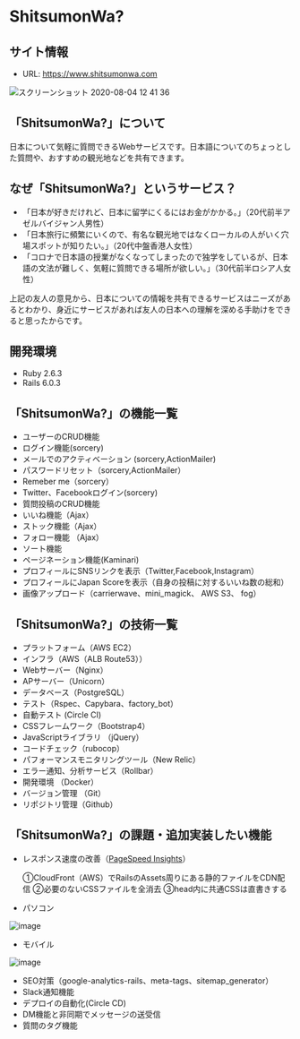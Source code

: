 # ShitsumonWa?

## サイト情報

- URL: https://www.shitsumonwa.com
 
![スクリーンショット 2020-08-04 12 41 36](https://user-images.githubusercontent.com/61833409/89250878-af992b00-d650-11ea-8be0-785b6088f949.png)


## 「ShitsumonWa?」について

日本について気軽に質問できるWebサービスです。日本語についてのちょっとした質問や、おすすめの観光地などを共有できます。

##  なぜ「ShitsumonWa?」というサービス？

- 「日本が好きだけれど、日本に留学にくるにはお金がかかる。」（20代前半アゼルバイジャン人男性）
- 「日本旅行に頻繁にいくので、有名な観光地ではなくローカルの人がいく穴場スポットが知りたい。」（20代中盤香港人女性）
- 「コロナで日本語の授業がなくなってしまったので独学をしているが、日本語の文法が難しく、気軽に質問できる場所が欲しい。」（30代前半ロシア人女性）

上記の友人の意見から、日本についての情報を共有できるサービスはニーズがあるとわかり、身近にサービスがあれば友人の日本への理解を深める手助けをできると思ったからです。

##  開発環境
-  Ruby 2.6.3
-  Rails 6.0.3

## 「ShitsumonWa?」の機能一覧

-  ユーザーのCRUD機能
-  ログイン機能(sorcery)
-  メールでのアクティベーション (sorcery,ActionMailer)
-  パスワードリセット（sorcery,ActionMailer）
-  Remeber me（sorcery）
-  Twitter、Facebookログイン(sorcery)
-  質問投稿のCRUD機能
-  いいね機能（Ajax）
-  ストック機能（Ajax）
-  フォロー機能 （Ajax）
-  ソート機能
-  ページネーション機能(Kaminari)
-  プロフィールにSNSリンクを表示（Twitter,Facebook,Instagram）
-  プロフィールにJapan Scoreを表示（自身の投稿に対するいいね数の総和）
-  画像アップロード（carrierwave、mini_magick、 AWS S3、 fog）

## 「ShitsumonWa?」の技術一覧

-  プラットフォーム（AWS EC2）
-  インフラ（AWS（ALB Route53））
-  Webサーバー（Nginx）
-  APサーバー（Unicorn）
-  データベース（PostgreSQL）
-  テスト（Rspec、Capybara、factory_bot）
-  自動テスト (Circle CI)
-  CSSフレームワーク（Bootstrap4）
-  JavaScriptライブラリ （jQuery）
-  コードチェック（rubocop）
-  パフォーマンスモニタリングツール（New Relic）
-  エラー通知、分析サービス（Rollbar）
-  開発環境 （Docker）
-  バージョン管理 （Git）
-  リポジトリ管理（Github）

## 「ShitsumonWa?」の課題・追加実装したい機能

-  レスポンス速度の改善（[PageSpeed Insights](https://developers.google.com/speed/pagespeed/insights/?hl=JA&url=https%3A%2F%2Fwww.shitsumonwa.com%2F&tab=mobile)）



    ①CloudFront（AWS）でRailsのAssets周りにある静的ファイルをCDN配信
    ②必要のないCSSファイルを全消去
    ③head内に共通CSSは直書きする

  
  
  
  -  パソコン
  
![image](https://user-images.githubusercontent.com/61833409/88448643-e914ae00-ce7a-11ea-9538-653217df2447.png)

  -  モバイル
  
![image](https://user-images.githubusercontent.com/61833409/88448702-78ba5c80-ce7b-11ea-9323-7c4ab123fcd0.png)

-  SEO対策（google-analytics-rails、meta-tags、sitemap_generator）
-  Slack通知機能
-  デプロイの自動化(Circle CD)
-  DM機能と非同期でメッセージの送受信
-  質問のタグ機能












